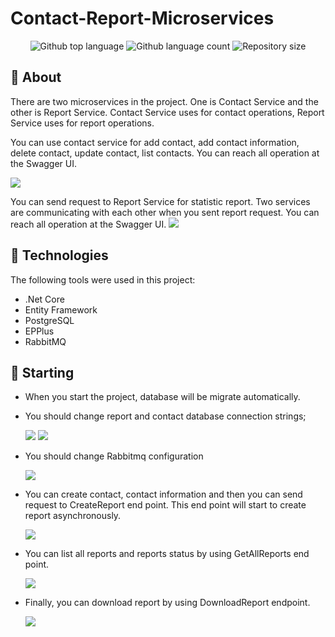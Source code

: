 # Contact-Report-Microservices

<p align="center">
  <img alt="Github top language" src="https://img.shields.io/github/languages/top/ndaaktan/Contact-Report-Microservices?color=56BEB8">

  <img alt="Github language count" src="https://img.shields.io/github/languages/count/ndaaktan/Contact-Report-Microservices?color=56BEB8">

  <img alt="Repository size" src="https://img.shields.io/github/repo-size/ndaaktan/Contact-Report-Microservices?color=56BEB8">
</p>

## :dart: About ##
<p align="left">There are two microservices in the project. One is Contact Service and the other is Report Service. Contact Service uses for contact operations, Report Service uses for report operations.
  </p>
  <p align="left">
You can use contact service for add contact, add contact information, delete contact, update contact, list contacts.
You can reach all operation at the Swagger UI.
  </p>

  <img src="https://user-images.githubusercontent.com/61392140/161567737-4d7ec289-a919-4233-a788-7201ba6faf8b.png"/>

  <p align="left">
You can send request to Report Service for statistic report. Two services are communicating with each other when you sent report request.
You can reach all operation at the Swagger UI.
  <img src="https://user-images.githubusercontent.com/61392140/161568175-3d914f51-b9f8-415b-86ec-9aadcd3ad1ff.png"/>

  </p>

## :rocket: Technologies ##

The following tools were used in this project:

 * .Net Core
 * Entity Framework
 * PostgreSQL 
 * EPPlus
 * RabbitMQ

## :checkered_flag: Starting ##
* When you start the project, database will be migrate automatically.
* You should change report and contact database connection strings;

  <img src="https://user-images.githubusercontent.com/61392140/161592935-b1295a73-baae-4a6d-a84b-7194dcbca6f0.png"/>
  <img src="https://user-images.githubusercontent.com/61392140/161593113-ce2da816-95c8-41de-a833-6c6c2efe4892.png"/>
* You should change Rabbitmq configuration
 
  <img src="https://user-images.githubusercontent.com/61392140/161593570-bd81a26c-0280-4aac-8d16-1c42b311a26e.png"/>
* You can create contact, contact information and then you can send request to CreateReport end point. This end point will start to create report asynchronously.

  <img src="https://user-images.githubusercontent.com/61392140/161594139-054889f7-5593-42b0-a03f-7e85b2515c98.png"/>
* You can list all reports and reports status by using GetAllReports end point.

  <img src="https://user-images.githubusercontent.com/61392140/161594534-fbb54f6e-9639-4d61-9802-838e4a1e986e.png"/>
* Finally, you can download report by using DownloadReport endpoint.

  <img src="https://user-images.githubusercontent.com/61392140/161594798-c68f20f9-4972-4ac5-a884-c9075b7ec094.png"/>











